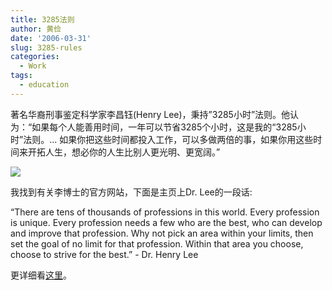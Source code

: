 ```yaml
---
title: 3285法则
author: 黄俭
date: '2006-03-31'
slug: 3285-rules
categories:
  - Work
tags:
  - education
---
```

著名华裔刑事鉴定科学家李昌钰(Henry Lee)，秉持”3285小时”法则。他认为：“如果每个人能善用时间，一年可以节省3285个小时，这是我的“3285小时”法则。… 如果你把这些时间都投入工作，可以多做两倍的事，如果你用这些时间来开拓人生，想必你的人生比别人更光明、更宽阔。”

![](/post/2006-03-31-3285-rules_files/LeeChanYU.jpg)

我找到有关李博士的官方网站，下面是主页上Dr. Lee的一段话:

“There are tens of thousands of professions in this world. Every profession is unique. Every profession needs a few who are the best, who can develop and improve that profession. Why not pick an area within your limits, then set the goal of no limit for that profession. Within that area you choose, choose to strive for the best.” - Dr. Henry Lee

更详细看[这里](/post/2006-03-31-3285-rules_files/Dr_Lee.htm)。